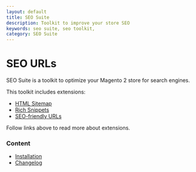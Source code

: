 ```yaml
---
layout: default
title: SEO Suite
description: Toolkit to improve your store SEO
keywords: seo suite, seo toolkit,
category: SEO Suite
---
```


# SEO URLs

SEO Suite is a toolkit to optimize your Magento 2 store for search engines.

This toolkit includes extensions:

 -  [HTML Sitemap](../seo-html-sitemap)
 -  [Rich Snippets](../richsnippets)
 -  [SEO-friendly URLs](../seo-urls)

Follow links above to read more about extensions.

### Content

 -  [Installation](installation/)
 -  [Changelog](changelog/)